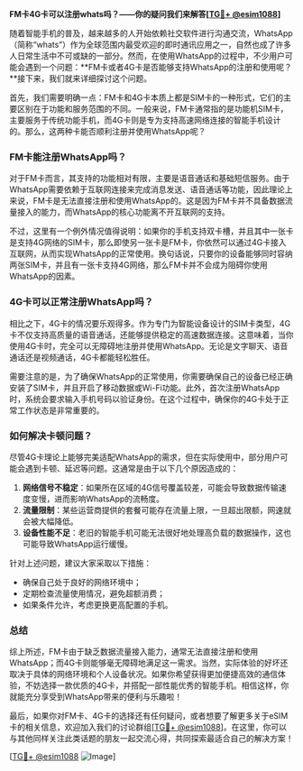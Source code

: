 **FM卡4G卡可以注册whats吗？——你的疑问我们来解答[[TG💪+ @esim1088](https://t.me/s/esim1088)]**

随着智能手机的普及，越来越多的人开始依赖社交软件进行沟通交流，WhatsApp（简称“whats”）作为全球范围内最受欢迎的即时通讯应用之一，自然也成了许多人日常生活中不可或缺的一部分。然而，在使用WhatsApp的过程中，不少用户可能会遇到一个问题：**FM卡或者4G卡是否能够支持WhatsApp的注册和使用呢？**接下来，我们就来详细探讨这个问题。

首先，我们需要明确一点：FM卡和4G卡本质上都是SIM卡的一种形式，它们的主要区别在于功能和服务范围的不同。一般来说，FM卡通常指的是功能机SIM卡，主要服务于传统功能手机，而4G卡则是专为支持高速网络连接的智能手机设计的。那么，这两种卡能否顺利注册并使用WhatsApp呢？

### FM卡能注册WhatsApp吗？

对于FM卡而言，其支持的功能相对有限，主要是语音通话和基础短信服务。由于WhatsApp需要依赖于互联网连接来完成消息发送、语音通话等功能，因此理论上来说，FM卡是无法直接注册和使用WhatsApp的。这是因为FM卡并不具备数据流量接入的能力，而WhatsApp的核心功能离不开互联网的支持。

不过，这里有一个例外情况值得说明：如果你的手机支持双卡槽，并且其中一张卡是支持4G网络的SIM卡，那么即使另一张卡是FM卡，你依然可以通过4G卡接入互联网，从而实现WhatsApp的正常使用。换句话说，只要你的设备能够同时容纳两张SIM卡，并且有一张卡支持4G网络，那么FM卡并不会成为阻碍你使用WhatsApp的因素。

### 4G卡可以正常注册WhatsApp吗？

相比之下，4G卡的情况要乐观得多。作为专门为智能设备设计的SIM卡类型，4G卡不仅支持高质量的语音通话，还能够提供稳定的高速数据连接。这意味着，当你使用4G卡时，完全可以无障碍地注册并使用WhatsApp。无论是文字聊天、语音通话还是视频通话，4G卡都能轻松胜任。

需要注意的是，为了确保WhatsApp的正常使用，你需要确保自己的设备已经正确安装了SIM卡，并且开启了移动数据或Wi-Fi功能。此外，首次注册WhatsApp时，系统会要求输入手机号码以验证身份。在这个过程中，确保你的4G卡处于正常工作状态是非常重要的。

### 如何解决卡顿问题？

尽管4G卡理论上能够完美适配WhatsApp的需求，但在实际使用中，部分用户可能会遇到卡顿、延迟等问题。这通常是由于以下几个原因造成的：

1. **网络信号不稳定**：如果所在区域的4G信号覆盖较差，可能会导致数据传输速度变慢，进而影响WhatsApp的流畅度。
2. **流量限制**：某些运营商提供的套餐可能存在流量上限，一旦超出限额，网速就会被大幅降低。
3. **设备性能不足**：老旧的智能手机可能无法很好地处理高负载的数据操作，这也可能导致WhatsApp运行缓慢。

针对上述问题，建议大家采取以下措施：
- 确保自己处于良好的网络环境中；
- 定期检查流量使用情况，避免超额消费；
- 如果条件允许，考虑更换更高配置的手机。

### 总结

综上所述，FM卡由于缺乏数据流量接入能力，通常无法直接注册和使用WhatsApp；而4G卡则能够毫无障碍地满足这一需求。当然，实际体验的好坏还取决于具体的网络环境和个人设备状况。如果你希望获得更加便捷高效的通信体验，不妨选择一款优质的4G卡，并搭配一部性能优秀的智能手机。相信这样，你就能充分享受到WhatsApp带来的便利与乐趣啦！

最后，如果你对FM卡、4G卡的选择还有任何疑问，或者想要了解更多关于eSIM卡的相关信息，欢迎加入我们的讨论群组[[TG💪+ @esim1088](https://t.me/s/esim1088)]。在这里，你可以与其他同样关注此类话题的朋友一起交流心得，共同探索最适合自己的解决方案！

[[TG💪+ @esim1088](https://t.me/s/esim1088) ![Image](https://i.postimg.cc/4NQfJmqS/Snipaste-2025-05-13-00-14-12.png)]